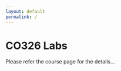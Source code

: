 ```yaml
---
layout: default
permalink: /
---
```


# CO326 Labs

Please refer the course page for the details...
